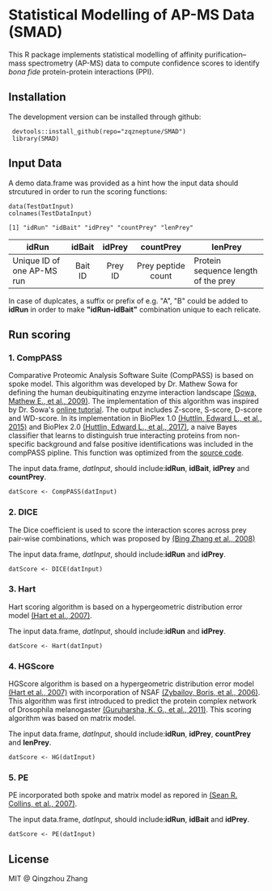# Statistical Modelling of AP-MS Data (SMAD)

This R package implements statistical modelling of affinity purification–mass spectrometry (AP-MS) data to compute confidence scores to identify *bona fide* protein-protein interactions (PPI).

## Installation

The development version can be installed through github:
```{r}
 devtools::install_github(repo="zqzneptune/SMAD")
 library(SMAD)
```
## Input Data
A demo data.frame was provided as a hint how the input data should strcutured in order to run the scoring functions:

```{r}
data(TestDatInput)
colnames(TestDataInput)

[1] "idRun" "idBait" "idPrey" "countPrey" "lenPrey" 
```

|idRun|idBait|idPrey|countPrey|lenPrey|
|-----|:----:|:----:|:-------:|-------|
|Unique ID of one AP-MS run|Bait ID|Prey ID|Prey peptide count|Protein sequence length of the prey|

In case of duplcates, a suffix or prefix of e.g. "A", "B" could be added to **idRun** in order to make **"idRun-idBait"** combination unique to each relicate.

## Run scoring

### 1. CompPASS

Comparative Proteomic Analysis Software Suite (CompPASS) is based on spoke model. This algorithm was developed by Dr. Mathew Sowa for defining the human deubiquitinating enzyme interaction landscape [(Sowa, Mathew E., et al., 2009)][1]. The implementation of this algorithm was inspired by Dr. Sowa's [online tutorial][2]. The output includes Z-score, S-score, D-score and WD-score. In its implementation in BioPlex 1.0 [(Huttlin, Edward L., et al., 2015)][3] and 
BioPlex 2.0 [(Huttlin, Edward L., et al., 2017)][4], a naive 
Bayes classifier that learns to distinguish true interacting proteins from 
non-specific background and false positive identifications was included in the 
compPASS pipline. This function was optimized from the [source code][5].

The input data.frame, *datInput*, should include:**idRun**, **idBait**, **idPrey** and **countPrey**.

```{r}
datScore <- CompPASS(datInput)
```

### 2. DICE

The Dice coefficient is used to score the interaction scores across prey pair-wise combinations, which was proposed by [(Bing Zhang et al., 2008)][9]

The input data.frame, *datInput*, should include:**idRun** and **idPrey**.

```{r}
datScore <- DICE(datInput)
```

### 3. Hart

Hart scoring algorithm is based on a hypergeometric distribution error model [(Hart et al., 2007)][6].

The input data.frame, *datInput*, should include:**idRun** and **idPrey**.

```{r}
datScore <- Hart(datInput)
```


### 4. HGScore

HGScore algorithm is based on a hypergeometric distribution error model [(Hart et al., 2007)][6] with incorporation of NSAF [(Zybailov, Boris, et al., 2006)][7]. This algorithm was first introduced to predict the protein complex network of Drosophila melanogaster [(Guruharsha, K. G., et al., 2011)][8]. This scoring algorithm was based on matrix model. 

The input data.frame, *datInput*, should include:**idRun**, **idPrey**, **countPrey** and **lenPrey**.

```{r}
datScore <- HG(datInput)
```

### 5. PE
PE incorporated both spoke and matrix model as repored in [(Sean R. Collins, et al., 2007)][10].

The input data.frame, *datInput*, should include:**idRun**, **idBait** and **idPrey**.

```{r}
datScore <- PE(datInput)
```



## License

MIT @ Qingzhou Zhang

[1]: https://doi.org/10.1016/j.cell.2009.04.042
[2]: http://besra.hms.harvard.edu/ipmsmsdbs/cgi-bin/tutorial.cgi
[3]: https://doi.org/10.1016/j.cell.2015.06.043
[4]: https://www.nature.com/articles/nature22366
[5]: https://github.com/dnusinow/cRomppass
[6]: https://doi.org/10.1186/1471-2105-8-236
[7]: https://doi.org/10.1021/pr060161n
[8]: https://doi.org/10.1016/j.cell.2011.08.047
[9]: https://doi.org/10.1093/bioinformatics/btn036
[10]: https://doi.org/10.1074/mcp.M600381-MCP200